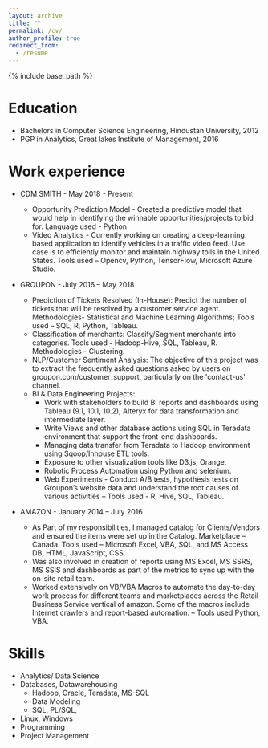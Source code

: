 ```yaml
---
layout: archive
title: ""
permalink: /cv/
author_profile: true
redirect_from:
  - /resume
---
```


{% include base_path %}

Education
======
* Bachelors in Computer Science Engineering, Hindustan University, 2012
* PGP in Analytics, Great lakes Institute of Management, 2016

Work experience
======
* CDM SMITH - May 2018 - Present
  * Opportunity Prediction Model - Created a predictive model that would help
    in identifying the winnable opportunities/projects to bid for. Language used - Python
  * Video Analytics - Currently working on creating a deep-learning based application to identify vehicles in a traffic video feed. Use     case is to efficiently monitor and maintain highway tolls in the United States. Tools used – Opencv, Python, TensorFlow, Microsoft       Azure Studio. 
 
* GROUPON -  July 2016 – May 2018
  * Prediction of Tickets Resolved (In-House): Predict the number of tickets that will be resolved by a customer service agent.             Methodologies- Statistical and Machine Learning Algorithms; Tools used – SQL, R, Python, Tableau.
  * Classification of merchants: Classify/Segment merchants into categories. Tools used - Hadoop-Hive, SQL, Tableau, R. Methodologies -     Clustering.
  * NLP/Customer Sentiment Analysis: The objective of this project was to extract the frequently asked questions asked by users on
    groupon.com/customer_support, particularly on the 'contact-us' channel.
  * BI & Data Engineering Projects:
      - Work with stakeholders to build BI reports and dashboards using Tableau (9.1,
        10.1, 10.2), Alteryx for data transformation and intermediate layer.
      - Write Views and other database actions using SQL in Teradata environment that
        support the front-end dashboards.
      - Managing data transfer from Teradata to Hadoop environment using Sqoop/Inhouse ETL tools.
      - Exposure to other visualization tools like D3.js, Orange.
      - Robotic Process Automation using Python and selenium.
      - Web Experiments - Conduct A/B tests, hypothesis tests on Groupon’s website data and understand the root causes of various               activities – Tools used - R, Hive, SQL, Tableau.

  
 * AMAZON  -   January 2014 – July 2016

    *  As Part of my responsibilities, I managed catalog for Clients/Vendors and ensured the items were set up in the Catalog.                  Marketplace – Canada. Tools used – Microsoft Excel, VBA, SQL, and MS Access DB, HTML, JavaScript, CSS.
    * Was also involved in creation of reports using MS Excel, MS SSRS, MS SSIS and dashboards as part of the metrics to sync up with         the on-site retail team.
    * Worked extensively on VB/VBA Macros to automate the day-to-day work process for different teams and marketplaces across the Retail       Business Service vertical of amazon. Some of the macros include Internet crawlers and report-based automation. – Tools used             Python, VBA.

  
  
Skills
======
* Analytics/ Data Science
* Databases, Datawarehousing
  * Hadoop, Oracle, Teradata, MS-SQL
  * Data Modeling
  * SQL, PL/SQL,
* Linux, Windows
* Programming
* Project Management
